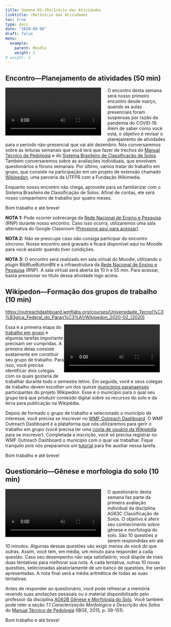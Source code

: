 ```yaml
---
title: Semana 01—(Re)Início das Atividades
linktitle: (Re)Início das Atividades
toc: true
type: docs
date: "2020-09-08"
draft: false
menu:
  example:
    parent: Moodle
    weight: 2
# weight: 2
---
```


## Encontro—Planejamento de atividades (50 min)

<!-- Descrição -->

<video width="300" style="float: left; margin: 0 20px 5px 0;" controls>
<source src="https://cloud.utfpr.edu.br/index.php/s/FxliWdbPlevj8SR/download" type="video/mp4">
</video>

O encontro desta semana será nosso primeiro encontro desde março, quando as aulas presenciais foram suspensas por razão da pandemia do COVID‑19. Além de saber como você está, o objetivo é revisar o planejamento de atividades para o período não-presencial que vai até dezembro. Nós conversaremos sobre as leituras semanais que você terá que fazer de trechos do [Manual Técnico de Pedologia](https://biblioteca.ibge.gov.br/visualizacao/livros/liv95017.pdf) e do [Sistema Brasileiro de Classificação de Solos](https://ainfo.cnptia.embrapa.br/digital/bitstream/item/199517/1/SiBCS-2018-ISBN-9788570358004.pdf). Também conversaremos sobre as avaliações individuais, que envolvem questionários e fóruns semanais. Por último, vamos tratar do trabalho em grupo, que consiste na participação em um projeto de extensão chamado [Wikipedon](https://pt.wikipedia.org/wiki/Wikip%C3%A9dia:Outreach_Dashboard/Universidade_Tecnol%C3%B3gica_Federal_do_Paran%C3%A1/Wikipedon_2020-02_(2020)), uma parceria da UTFPR com a Fundação Wikimedia.

Enquanto nosso encontro não chega, aproveite para se familiarizar com o Sistema Brasileiro de Classificação de Solos. Afinal de contas, ele será nosso companheiro de trabalho por quatro meses.

Bom trabalho e até breve!

__NOTA 1:__ Pode ocorrer sobrecarga da [Rede Nacional de Ensino e Pesquisa](https://pt.wikipedia.org/wiki/Rede_Nacional_de_Ensino_e_Pesquisa) (RNP) durante nosso encontro. Caso isso ocorra, utilizaremos uma sala alternativa do Google Classroom ([Pressione aqui para acessar](https://meet.google.com/lookup/c4saebrx42)).

__NOTA 2:__ Não se preocupe caso não consiga participar do encontro síncrono. Nosso encontro será gravado e ficará disponível aqui no Moodle para você assistir quando tiver condições.

__NOTA 3:__ O encontro será realizado em sala virtual do Moodle, utilizando o _plugin_ BibBlueButtonBN e a infraestrutura da [Rede Nacional de Ensino e Pesquisa](https://pt.wikipedia.org/wiki/Rede_Nacional_de_Ensino_e_Pesquisa) (RNP). A sala virtual será aberta às 10 h e 55 min. Para acessar, basta pressionar no título dessa atividade logo acima.

## Wikipedon—Formação dos grupos de trabalho (10 min)

<!-- URL externa -->

https://outreachdashboard.wmflabs.org/courses/Universidade_Tecnol%C3%B3gica_Federal_do_Paran%C3%A1/Wikipedon_2020-02_(2020)

<!-- Descrição -->

<video width="300" style="float: right; margin: 0 20px 5px 0;" controls>
<source src="https://cloud.utfpr.edu.br/index.php/s/NINIj45RkauiA1N/download" type="video/mp4">
</video>

Essa é a primeira etapa do [trabalho em grupo](https://pt.wikiversity.org/wiki/Wikipedon) e algumas tarefas importante precisam ser cumpridas. A primeira delas consiste exatamente em constituir seu grupo de trabalho. Para isso, você precisa identificar dois colegas com os quais gostaria de trabalhar durante todo o semestre letivo. Em seguida, você e seus colegas de trabalho devem escolher um dos quinze [municípios paranaenses](https://outreachdashboard.wmflabs.org/courses/Universidade_Tecnol%C3%B3gica_Federal_do_Paran%C3%A1/Wikipedon_2020-02_(2020)/articles/available) participantes do projeto Wikipedon. Esse é o município para o qual seu grupo terá que produzir conteúdo digital sobre os recursos do solo e da terra para publicação na Wikipédia.

Depois de formado o grupo de trabalho e selecionado o município de interesse, você precisa se inscrever no [WMF Outreach Dashboard](https://outreachdashboard.wmflabs.org/courses/Universidade_Tecnológica_Federal_do_Paraná/Wikipedon_2020-02_(2020)?locale=pt-br&enroll=nitossolo?locale=pt-br). O WMF Outreach Dashboard é a plataforma que nós utilizaremos para gerir o trabalho em grupo (você precisa ter uma [conta de usuário da Wikipédia](https://pt.wikipedia.org/w/index.php?title=Especial:Criar_conta) para se inscrever). Completada a inscrição, você só precisa registrar no WMF Outreach Dashboard o município com o qual vai trabalhar. Fique tranquilo pois nós preparamos um [tutorial](https://pt.wikiversity.org/wiki/Wikipedon) para lhe auxiliar nessa tarefa.

Bom trabalho e até breve!

## Questionário—Gênese e morfologia do solo (10 min)

<video width="300" style="float: left; margin: 0 20px 5px 0;" controls>
<source src="https://cloud.utfpr.edu.br/index.php/s/IjRCcmjedt0PD3i/download" type="video/mp4">
</video>

O questionário desta semana faz parte da primeira avaliação individual da disciplina AG63C Classificação de Solos. O objetivo é aferir seu conhecimento sobre gênese e morfologia do solo. São 10 questões a serem respondidas em até 10 minutos. Algumas dessas questões vão exigir menos de você do que outras. Assim, você tem, em média, um minuto para responder a cada questão. Caso seu desempenho não seja satisfatório, você dispõe de mais duas tentativas para melhorar sua nota. A cada tentativa, outras 10 novas questões, selecionadas aleatoriamente de um banco de questões, lhe serão apresentadas. A nota final será a média aritmética de todas as suas tentativas.

Antes de responder ao questionário, você pode refrescar a memória revendo suas anotações pessoais ou o material disponibilizado pelo professor da disciplina [AG62B Gênese e Morfologia do Solo](http://portal.utfpr.edu.br/cursos/coordenacoes/graduacao/santa-helena/sh-agronomia/matriz-e-docentes). Você também pode reler a seção _1.1 Caracterização Morfológica e Descrição dos Solos_ do [Manual Técnico de Pedologia](https://biblioteca.ibge.gov.br/visualizacao/livros/liv95017.pdf) (IBGE, 2015, p. 39-151).

Bom trabalho e até breve!
